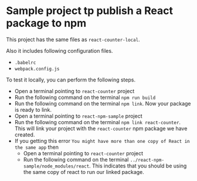 # Sample project tp publish a React package to npm

This project has the same files as `react-counter-local`. 

Also it includes following configuration files.
- `.babelrc`
- `webpack.config.js`

To test it locally, you can perform the following steps.

- Open a terminal pointing to `react-counter` project
- Run the following command on the terminal `npm run build`
- Run the following command on the terminal `npm link`. Now your package is ready to link.
- Open a terminal pointing to `react-npm-sample` project
- Run the following command on the terminal `npm link react-counter`. This will link your project with the `react-counter` npm package we have created.
- If you getting this error `You might have more than one copy of React in the same app` then
  - Open a terminal pointing to `react-counter` project
  - Run the following command on the terminal `../react-npm-sample/node_modules/react`. This indicates that you should be using the same copy of react to run our linked package.
